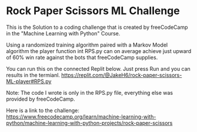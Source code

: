 # Rock Paper Scissors ML Challenge 

This is the Solution to a coding challenge that is created by freeCodeCamp in the "Machine Learning with Python" Course. 

Using a randomized training algorithm paired with a Markov Model algorithm the player function int RPS.py can on average achieve just upward of 60% win rate against the bots that freeCodeCamp supplies. 

You can run this on the connected Replit below. Just press Run and you can results in the termianl.
https://replit.com/@JakeH6/rock-paper-scissors-ML-player#RPS.py

Note: The code I wrote is only in the RPS.py file, everything else was provided by freeCodeCamp.

Here is a link to the challenge:
https://www.freecodecamp.org/learn/machine-learning-with-python/machine-learning-with-python-projects/rock-paper-scissors
